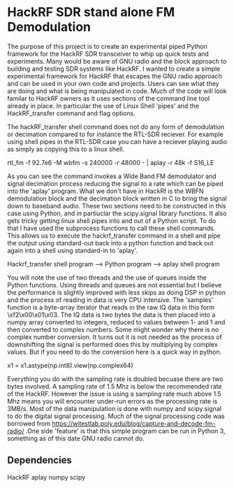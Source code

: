 # HackRF SDR stand alone FM Demodulation

The purpose of this project is to create an experimental piped Python framework for the HackRF SDR transceiver to whip up quick tests and experiments. 
Many would be aware of GNU radio and the block approach to building and testing SDR systems like HackRF. I wanted to create a simple experimental framework for HackRF that escapes the GNU radio approach and can be used in your own code and projects. Users can see what they are doing and what is being manipulated in code. Much of the code will look familar to HackRF owners as it uses sections of the command line tool already in place. In particular the use of Linux Shell 'pipes' and the HackRF_transfer command and flag options.

The hackRF_transfer shell command does not do any form of demodulation or decimation compared to for instance the RTL-SDR reciever. For example using shell pipes in the RTL-SDR case you can have a reciever playing audio as simply as copying this to a linux shell.

rtl_fm -f 92.7e6 -M wbfm -s 240000 -r 48000 - | aplay -r 48k -f S16_LE

As you can see the command invokes a Wide Band FM demodulator and signal decimation process reducing the signal to a rate which can be piped into the 'aplay' program. What we don't have in HackRf is the WBFN demodulation block and the decimation block written in C to bring the signal down to baseband audio. These two sections need to be constructed in this case using Python, and in partiuclar the scipy.signal library functions. It also gets tricky getting linux shell pipes into and out of a Python script. To do that I have used the subprocess functions to call these shell commands. This allows us to execute the hackrf_transfer command in a shell and pipe  the output using standard-out back into a python function and back out again into a shell using standard-in to 'aplay'. 

Hackrf_transfer shell program --> Python program --> aplay shell program

You will note the use of two threads and the use of queues inside the Python functions. Using threads and queues are not essential but I believe the performance is slightly improved with less skips as doing DSP in python and the process of reading in data is very CPU intensive. The 'samples' function is a byte-array iterator that reads in the raw IQ data in this form \xf2\x00\x01\x03\. The IQ data is two bytes the data is then placed into a numpy array converted to integers, reduced to values between 1- and 1 and then converted to complex numbers. Some might wonder why there is no complex number conversion. It turns out it is not needed as the process of downshifting the signal is performed does this by multiplying by complex values. But if you need to do the conversion here is a quick way in python.

x1 = x1.astype(np.int8).view(np.complex64)

Everything you do with the sampling rate is doubled becuase there are two bytes involved. A sampling rate of 1.5 Mhz is below the recommended rate of the HackRF. However the issue is using a sampling rate much above 1.5 Mhz means you will encounter under-run errors as the processing rate is 3MB/s. Most of the data manipulation is done with numpy and scipy.signal to do the digital signal processing. Much of the signal processing code was borrowed from https://witestlab.poly.edu/blog/capture-and-decode-fm-radio/ .One side 'feature' is that this simple program can be run in Python 3, something as of this date GNU radio cannot do.

## Dependencies

HackRF
aplay
numpy
scipy
